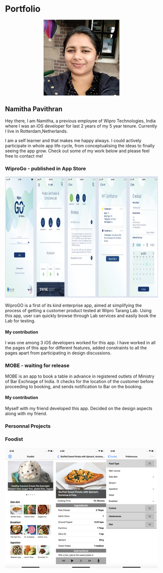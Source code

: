 # Portfolio


<p align="center">
<img src="https://github.com/namithapavithran/Portfolio/blob/master/images/namitha%20photo.jpg" width="250" height="250" />
 </p>

## Namitha Pavithran
Hey there, I am Namitha, a previous employee of Wipro Technologies, India where I was an iOS developer for last 2 years of my 5 year tenure. Currently I live in Rotterdam,Netherlands.

I am a self learner and that makes me happy always. I could actively participate in whole app life cycle, from conceptualising the ideas to finally seeing the app grow. Check out some of my work below and please feel free to contact me!

### WiproGo - published in App Store

<img src="https://github.com/namithapavithran/Portfolio/blob/master/images/WiproGo-pages.png" height="400" />

WiproGO is a first of its kind enterprise app, aimed at simplifying the process of getting a customer product tested at Wipro Tarang Lab. Using this app, user can quickly browse through Lab services and easily book the Lab for testing.

#### My contribution
I was one among  3 iOS developers worked for this app. I have worked in all the pages of this app for different features, added constraints to all the pages apart from participating in design discussions.
### MOBE - waiting for release

MOBE is an app to book a table in advance in registered outlets of Ministry of Bar Exchnage of India. It checks for the location of the customer before proceeding to booking, and sends notification to Bar on the booking.
#### My contribution
Myself with my friend developed this app. Decided on the design aspects along with my friend.

### Personnal Projects

### Foodist
<img src="https://github.com/namithapavithran/Portfolio/blob/master/images/Foodist%20pages.png" height="400" />
